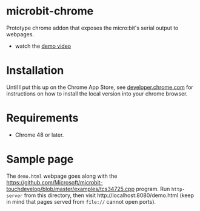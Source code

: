 # microbit-chrome
Prototype chrome addon that exposes the micro:bit's serial output to webpages. 
* watch the [demo video](https://vimeo.com/146207766)

# Installation
Until I put this up on the Chrome App Store, see
[developer.chrome.com](https://developer.chrome.com/extensions/getstarted#unpacked)
for instructions on how to install the local version into your chrome browser.

# Requirements
* Chrome 48 or later.

# Sample page
The `demo.html` webpage goes along with the
https://github.com/Microsoft/microbit-touchdevelop/blob/master/examples/tcs34725.cpp
program. Run `http-server` from this directory, then visit
http://localhost:8080/demo.html
(keep in mind that pages served from `file://` cannot open ports).
